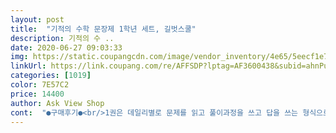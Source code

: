 ```yaml
---
layout: post 
title:  "기적의 수학 문장제 1학년 세트, 길벗스쿨" 
description: 기적의 수 ..
date: 2020-06-27 09:03:33 
img: https://static.coupangcdn.com/image/vendor_inventory/4e65/5eecf1e735e37032106f8a3046d6154b7531c0c619aaa30c8e146f37eb40.jpg 
linkUrl: https://link.coupang.com/re/AFFSDP?lptag=AF3600438&subid=ahnPublicAsk&pageKey=179315826&itemId=513657140&vendorItemId=4351297037&traceid=V0-113-8e66650cd950daf7 
categories: [1019] 
color: 7E57C2 
price: 14400 
author: Ask View Shop 
cont:  "●구매후기●<br/>1권은 데일리별로 문제를 읽고 풀이과정을 쓰고 답을 쓰는 형식으로 이루어져 있기 때문에 어뗭게 해서 이렇게 되었는지 알도록 유도해주니 너무 좋은거 같아요<br/>2권은 심화학습으로 구성되어 있으니 참고 하시구요<br/><br/>그래도  한글도  다 읽을줄알고<br/>그래도  함께 해보려해요<br/>그래서  엄마가 도와주면서<br/>글자수도 너무 많지 않기에 혼자 읽으면서 천천히 풀기에 좋은거 같습니다<br/>기적의  한글마무리 책으로 한글 익혀왔어서<br/>길벗스쿨 기적의 수학문장제 솔직 후기입니다<br/>더욱이나<br/>도서구입하면 캐시도 덩달아 적립되니<br/>만 하루만에 빠르게 배송받을수 있는데다가<br/>물론 문제 푸는데는 지장없지요 <br/>비닐로 이중으로 포장되어 왔지만<br/>상자포장이 아니라 비닐포장이라 그런지<br/>수학과 독해가 함께 있으니 한번에 두마리 토끼를 잡을 수 있는 좋은 학습지 같습니다<br/>수학도  좋아하는 아이라 스스로 국어 한글 문제집을<br/>아이가 연산만 하려하고 서술형을 풀게되면 잘 이해하지 못해 구입했어요 처음 받아봤을땐 글이  많아 헉했는데(초1아이지만 아직 글 읽는걸 힘들어서해서 걱정이었답니다) 자세히  보니 교과서 내용 정도이더라구요  처음 개념을 한번 잡아주고 대표 문장제익히기 코너에서 대표문제로 중요 포인트를 체크해줘서 좋은거 같아요  문제집이 늘었다며 칭얼거리는 아이지만 잘해볼께요<br/>아이와 즐겁게 공부해보겠습니다!!<br/>예비 초1 아들 홈스쿨 위해 구매 했습니다<br/>예제를 주고 풀고 나면 조금 문제를 변형해서 좀 더 레벨업한 문제로 제출 됩니다<br/>요즘 초등학교는 단순히 계산하는 수학 문제가 아닌 독해와수학이 결합되어 있는걸로 알고 있습니다 아들이 수학은 그럭저럭 실력이 늘어나는데 독해에서 너무나 힘들어 하길래 여러가지 교재들을 비교해보고 가장 마음에 들어 구매하게 되었습니다<br/>이제 막 7세가  된 저희아이가 혼자 풀고 이해하는데는<br/>일석이조예요!<br/>제가 설명해주면서 함께 하면 더 좋아할것같네요<br/>조금  어려울거같지만<br/>조금 설명이나 문제가 단순화되어 반복되더라구요<br/>주문하게되었어요<br/>책 모서리 부분이 조금 찍혀서 왔어요<br/>책 이름대로 문장으로  긴 문제들이 주로있어서<br/>책 이름은  거부감없었어요<br/>책은<br/>초1단계였네요  이제막 7세인데.<br/>.<br/><br/>코로나 때문에 홈스쿨 고민을 하고 계신 부모님들이라면 구매해서 함께 해보시면 너무 좋을거 같아요<br/>함께할수 있는책을 찾아보던차에<br/>혼자 푸는 책이 있는데<br/>혼자서  풀고 하거든요<br/>" 
---
```

